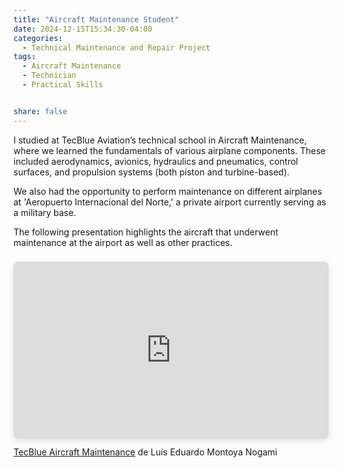 ```yaml
---
title: "Aircraft Maintenance Student"
date: 2024-12-15T15:34:30-04:00
categories:
  - Technical Maintenance and Repair Project
tags:
  - Aircraft Maintenance
  - Technician
  - Practical Skills


share: false
---
```


I studied at TecBlue Aviation’s technical school in Aircraft Maintenance, where we learned the fundamentals of various airplane components. These included aerodynamics, avionics, hydraulics and pneumatics, control surfaces, and propulsion systems (both piston and turbine-based).

We also had the opportunity to perform maintenance on different airplanes at 'Aeropuerto Internacional del Norte,' a private airport currently serving as a military base.

The following presentation highlights the aircraft that underwent maintenance at the airport as well as other practices.




<div style="position: relative; width: 100%; height: 0; padding-top: 56.2500%;
 padding-bottom: 0; box-shadow: 0 2px 8px 0 rgba(63,69,81,0.16); margin-top: 1.6em; margin-bottom: 0.9em; overflow: hidden;
 border-radius: 8px; will-change: transform;">
  <iframe loading="lazy" style="position: absolute; width: 100%; height: 100%; top: 0; left: 0; border: none; padding: 0;margin: 0;"
    src="https://www.canva.com/design/DAGcG1RXJMI/I-Zn5XAyMOniuBLSjnQv_g/view?embed" allowfullscreen="allowfullscreen" allow="fullscreen">
  </iframe>
</div>
<a href="https:&#x2F;&#x2F;www.canva.com&#x2F;design&#x2F;DAGcG1RXJMI&#x2F;I-Zn5XAyMOniuBLSjnQv_g&#x2F;view?utm_content=DAGcG1RXJMI&amp;utm_campaign=designshare&amp;utm_medium=embeds&amp;utm_source=link" target="_blank" rel="noopener">TecBlue Aircraft Maintenance</a> de Luis Eduardo Montoya Nogami
